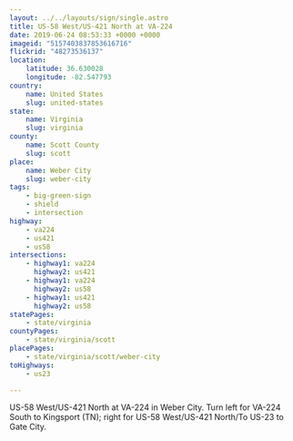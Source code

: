 ```yaml
---
layout: ../../layouts/sign/single.astro
title: US-58 West/US-421 North at VA-224
date: 2019-06-24 08:53:33 +0000 +0000
imageid: "5157403837853616716"
flickrid: "48273536137"
location:
    latitude: 36.630028
    longitude: -82.547793
country:
    name: United States
    slug: united-states
state:
    name: Virginia
    slug: virginia
county:
    name: Scott County
    slug: scott
place:
    name: Weber City
    slug: weber-city
tags:
    - big-green-sign
    - shield
    - intersection
highway:
    - va224
    - us421
    - us58
intersections:
    - highway1: va224
      highway2: us421
    - highway1: va224
      highway2: us58
    - highway1: us421
      highway2: us58
statePages:
    - state/virginia
countyPages:
    - state/virginia/scott
placePages:
    - state/virginia/scott/weber-city
toHighways:
    - us23

---
```

US-58 West/US-421 North at VA-224 in Weber City.  Turn left for VA-224 South to Kingsport (TN); right for US-58 West/US-421 North/To US-23 to Gate City.